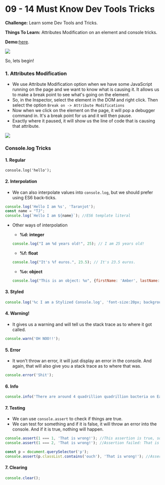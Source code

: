 # 09 - 14 Must Know Dev Tools Tricks

**Challenge:** Learn some Dev Tools and Tricks.

**Things To Learn:** Attributes Modification on an element and console tricks.

**Demo:**[here](https://tjgillweb.github.io/JavaScript30/09%20-%20Dev%20Tools%20Tricks/).

![](images/dev-tools-screenshot.png)

So, lets begin!

### 1. Attributes Modification

- We use Attribute Modification option when we have some JavaScript running on the page and we want to know what is causing it. It allows us to make a break point to see what's going on the element.
- So, in the Inspector, select the element in the DOM and right click. Then select the option `Break on -> Attribute Modifications`
- Now when we click on the element on the page, it will pop a debugger command in. It's a break point for us and it will then pause.
- Exactly where it paused, it will show us the line of code that is causing that attribute.

![](images/dev-tools1-screenshot.png)

### Console.log Tricks

#### 1. Regular
`console.log('hello');`

#### 2. Interpolation
- We can also interpolate values into `console.log`, but we should prefer using ES6 back-ticks.

```Javascript
console.log('Hello I am %s', 'Taranjot');
const name = "TJ";
console.log(`Hello I am ${name}`); //ES6 template literal
```

- Other ways of interpolation
  - **%d: integer**
  ```Javascript 
  console.log("I am %d years old!", 25); // I am 25 years old!
  ```
  
  - **%f: float**
  ```Javascript 
  console.log("It's %f euros.", 23.5); // It's 23.5 euros.
  ```
  
  - **%o: object**
  ```Javascript 
  console.log("This is an object: %o", {firstName: 'Amber', lastName: 'Simpson', age: 20});
  ```
  
#### 3. Styled
```Javascript 
console.log('%c I am a Stylized Console.log', 'font-size:20px; background: pink;')
```

#### 4. Warning!
- It gives us a warning and will tell us the stack trace as to where it got called. 
```Javascript 
console.warn('OH NOO!!');
```

#### 5. Error
- It won't throw an error, it will just display an error in the console. And again, that will also give you a stack trace as to where that was.
```Javascript 
console.error('Shit');
```

#### 6. Info
```Javascript 
console.info('There are around 4 quadrillion quadrillion bacteria on Earth.');
```

#### 7. Testing
- We can use `console.assert` to check if things are true.
- We can test for something and if it is false, it will throw an error into the console. And if it is true, nothing will happen.
```Javascript 
console.assert(1 === 1, 'That is wrong!'); //This assertion is true, so it won't display anything on the console.
console.assert(1 === 2, 'That is wrong!'); //Assertion failed: That is wrong!
```
```Javascript 
const p = document.querySelector('p');
console.assert(p.classList.contains('ouch'), 'That is wrong!'); //Assertion failed: That is wrong!
``` 

#### 7. Clearing
```Javascript 
console.clear();
```
